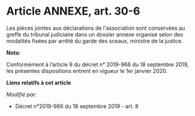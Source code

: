 # Article ANNEXE, art. 30-6

Les pièces jointes aux déclarations de l'association sont conservées au greffe du tribunal judiciaire dans un dossier annexe
organisé selon des modalités fixées par arrêté du garde des sceaux, ministre de la justice.

**Nota:**

Conformément à l’article 9 du décret n° 2019-966 du 18 septembre 2019, les présentes dispositions entrent en vigueur le 1er
janvier 2020.

**Liens relatifs à cet article**

_Modifié par_:

  - Décret n°2019-966 du 18 septembre 2019 - art. 8
